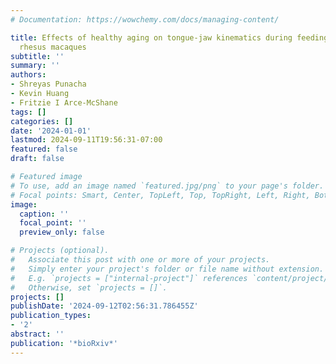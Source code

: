 ```yaml
---
# Documentation: https://wowchemy.com/docs/managing-content/

title: Effects of healthy aging on tongue-jaw kinematics during feeding behavior in
  rhesus macaques
subtitle: ''
summary: ''
authors:
- Shreyas Punacha
- Kevin Huang
- Fritzie I Arce-McShane
tags: []
categories: []
date: '2024-01-01'
lastmod: 2024-09-11T19:56:31-07:00
featured: false
draft: false

# Featured image
# To use, add an image named `featured.jpg/png` to your page's folder.
# Focal points: Smart, Center, TopLeft, Top, TopRight, Left, Right, BottomLeft, Bottom, BottomRight.
image:
  caption: ''
  focal_point: ''
  preview_only: false

# Projects (optional).
#   Associate this post with one or more of your projects.
#   Simply enter your project's folder or file name without extension.
#   E.g. `projects = ["internal-project"]` references `content/project/deep-learning/index.md`.
#   Otherwise, set `projects = []`.
projects: []
publishDate: '2024-09-12T02:56:31.786455Z'
publication_types:
- '2'
abstract: ''
publication: '*bioRxiv*'
---
```

